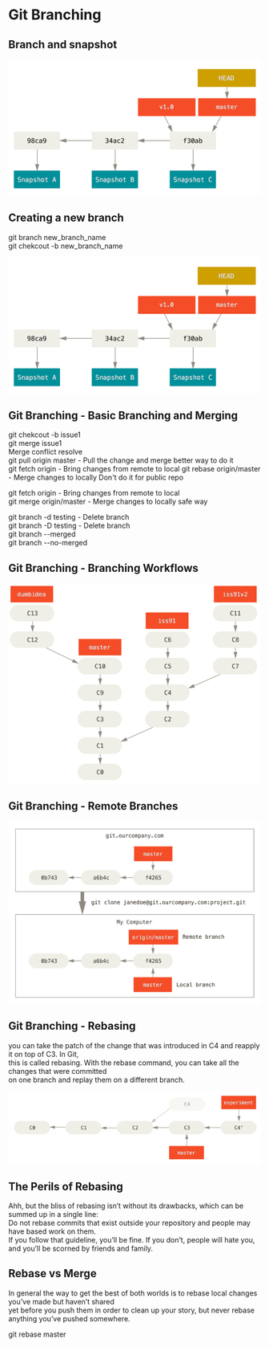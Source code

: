 Git Branching
=============

Branch and snapshot
-------------------
![A branch and its commit history](images/branch-and-history.png)

Creating a new branch
---------------------
git branch new_branch_name<br/>
git chekcout -b new_branch_name<br/>

![A branch and its commit history](images/branch-and-history.png)


Git Branching - Basic Branching and Merging
-------------------------------------------
git chekcout -b issue1<br/>
git merge issue1<br/>
Merge conflict resolve<br/>
git pull origin master - Pull the change and merge better way to do it<br/>
git fetch origin - Bring changes from remote to local
git rebase origin/master - Merge changes to locally Don't do it for public repo<br/>

git fetch origin - Bring changes from remote to local<br/>
git merge origin/master - Merge changes to locally safe way<br/>

git branch -d testing - Delete branch<br/>
git branch -D testing - Delete branch<br/>
git branch --merged<br/>
git branch --no-merged<br/>

Git Branching - Branching Workflows
-----------------------------------
![Git Branching - Branching Workflows](images/topic-branches-1.png)


Git Branching - Remote Branches
-------------------------------
![Git Branching - Remote Branches](images/remote-branches-1.png)

Git Branching - Rebasing
------------------------
you can take the patch of the change that was introduced in C4 and reapply it on top of C3. In Git,<br/>
this is called rebasing. With the rebase command, you can take all the changes that were committed<br/>
on one branch and replay them on a different branch.<br/>

![Git Branching - Remote Branches](images/basic-rebase-3.png)

The Perils of Rebasing
----------------------
Ahh, but the bliss of rebasing isn’t without its drawbacks, which can be summed up in a single line:<br/>
Do not rebase commits that exist outside your repository and people may have based work on them.<br/>
If you follow that guideline, you’ll be fine. If you don’t, people will hate you, and you’ll be scorned by friends and family.

Rebase vs Merge
---------------
In general the way to get the best of both worlds is to rebase local changes you’ve made but haven’t shared<br/>
yet before you push them in order to clean up your story, but never rebase anything you’ve pushed somewhere.<br/>

 git rebase master
